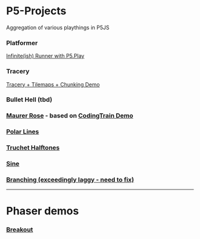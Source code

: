# P5-Projects

Aggregation of various playthings in P5JS

### Platformer
 
[Infinite(ish) Runner with P5.Play](platformer)

### Tracery

[Tracery + Tilemaps + Chunking Demo](tracery)

### Bullet Hell (tbd)

### [Maurer Rose](maurer-rose) - based on [CodingTrain Demo](https://thecodingtrain.com/challenges/coding-in-the-cabana/001-maurer-rose.html)

### [Polar Lines](polar)

### [Truchet Halftones](truchet)

### [Sine](sine)

### [Branching (exceedingly laggy - need to fix)](branching)

---

# Phaser demos

### [Breakout](breakout)
